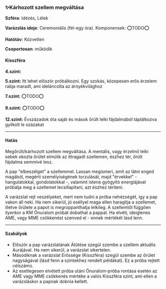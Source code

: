 ### ✨Kárhozott szellem megváltása

**Szféra**: Idézés, Lélek

**Varázslás ideje**: Ceremoniális (fél-egy óra). Komponensek: ⭕TODO⭕

**Hatótáv**: Közvetlen

**Csoportosan**: működik 

#### Kisszféra

**4.szint:** 

**5.szint:** Itt lehet először próbálkozni. Egy szokás, közepesen erős érzelem rabja maradt, ami ideláncolta az árnyékvilághoz

**7.szint:** ⭕TODO⭕

**9.szint:** ⭕TODO⭕

**12.szint:** Évszázadok óta saját és mások őrült lelki fájdalmából táplálkozva gyilkolt le százakat

---
#### Hatás

Megőrült/kárhozott szellem megváltása. A mentális, vagy érzelmil lelki sebek okozta őrület elmúlik az ittragadt szellemen, észhez tér, őrült fájdalma semmivé lesz.

A pap "elbeszélget" a szellemmel. Lassan megismeri, amit az látni enged magából, megérti személyiségének torzulását, majd "érvekkel" - hangulatokkal, gondolatokkal -, valamint istene gyógyító energiájával próbálja meg a szellemet lecsillapítani, azt észhez téríteni.

A varázslat rejt veszélyeket, mert nem tudni a próba nehézségét, így a pap vakon áll neki. Ha nem sikerül, jó eséllyel maga ellen haragítja a szellemet, illetve őrülete a papot is megroppanthatja lelkileg. A szellemtől függően ilyenkor a KM Önuralom próbát dobathat a pappal. Ha elvéti, ideiglenes AME, vagy MME csökkenést szenved el - ennek mértékét lásd lenn.

---
#### Szabályok

- Először a pap varázslatának Átütése szegül szembe a szellem aktuális Aurájával. Ha nem sikerül, a varázslat sikertelen.
- Másodiknak a varázslat Erőssége (Kisszféra) szegül szembe az őrület nagyságával (lásd fenn a szintekhez rendelt példákat). Ez a próba rejtett célszámú.
- Az esetlegesen elvétett próba utáni Önuralom-próba rontása esetén az AME vagy MME csökkenés mértéke a valós Kisszféra szint, ami ellen a varázsláskor a papnak dobnia kellett.
